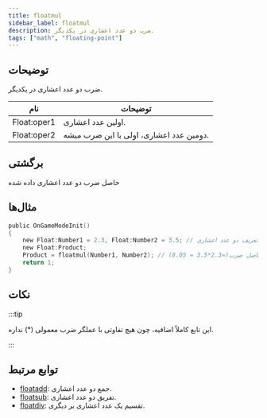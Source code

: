 ```yaml
---
title: floatmul
sidebar_label: floatmul
description: ضرب دو عدد اعشاری در یکدیگر.
tags: ["math", "floating-point"]
---
```


<LowercaseNote />

## توضیحات

ضرب دو عدد اعشاری در یکدیگر.

| نام         | توضیحات                                      |
| ----------- | -------------------------------------------- |
| Float:oper1 | اولین عدد اعشاری.                            |
| Float:oper2 | دومین عدد اعشاری، اولی با این ضرب میشه.     |

## برگشتی

حاصل ضرب دو عدد اعشاری داده شده

## مثال‌ها

```c
public OnGameModeInit()
{
    new Float:Number1 = 2.3, Float:Number2 = 3.5; // تعریف دو عدد اعشاری، Number1 (2.3) و Number2 (3.5)
    new Float:Product;
    Product = floatmul(Number1, Number2); // ذخیره حاصل ضرب(=2.3*3.5 = 8.05) Number1 و Number2 در عدد اعشاری "Product"
    return 1;
}
```

## نکات

:::tip

این تابع کاملاً اضافیه، چون هیچ تفاوتی با عملگر ضرب معمولی (\*) نداره.

:::

## توابع مرتبط

- [floatadd](floatadd): جمع دو عدد اعشاری.
- [floatsub](floatsub): تفریق دو عدد اعشاری.
- [floatdiv](floatdiv): تقسیم یک عدد اعشاری بر دیگری.